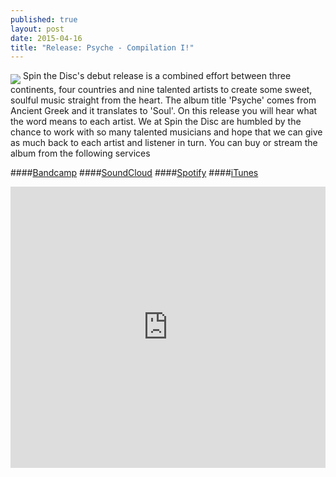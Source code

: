 ```yaml
---
published: true
layout: post
date: 2015-04-16
title: "Release: Psyche - Compilation I!"
---
```

<img class="releasecover" src="https://f1.bcbits.com/img/a0898218988_2.jpg" align="middle">
Spin the Disc's debut release is a combined effort between three continents, four countries and nine talented artists to create some sweet, soulful music straight from the heart. 
The album title 'Psyche' comes from Ancient Greek and it translates to 'Soul'. On this release you will hear what the word means to each artist. 
We at Spin the Disc are humbled by the chance to work with so many talented musicians and hope that we can give as much back to each artist and listener in turn.
You can buy or stream the album from the following services

####[Bandcamp](https://spinthedisc.bandcamp.com/releases)
####[SoundCloud](https://soundcloud.com/spinthedisc/sets/psyche-i)
####[Spotify](https://play.spotify.com/album/4qJ2bVYLBmz3fcSRYadtYT)
####[iTunes](https://itunes.apple.com/us/album/psyche-compilation-i/id980521771?ls=1#)

<iframe width="100%" height="450" scrolling="no" frameborder="no" src="https://w.soundcloud.com/player/?url=https%3A//api.soundcloud.com/playlists/98857361&amp;color=ff5500&amp;auto_play=false&amp;hide_related=false&amp;show_comments=true&amp;show_user=true&amp;show_reposts=false"></iframe>
